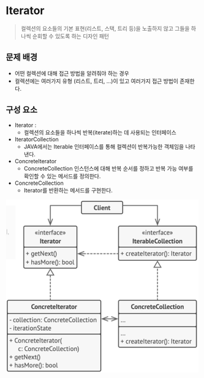 # Iterator
> 컬렉션의 요소들의 기본 표현​(리스트, 스택, 트리 등)​을 노출하지 않고 그들을 하나씩 순회할 수 있도록 하는 디자인 패턴

## 문제 배경
- 어떤 컬렉션에 대해 접근 방법을 알려줘야 하는 경우
- 컬렉션에는 여러가지 유형 (리스트, 트리, ...)이 있고 여러가지 접근 방법이 존재한다.

## 구성 요소
- Iterator : 
    - 컬렉션의 요소들을 하나씩 반복(iterate)하는 데 사용되는 인터페이스
- IteratorCollection
    - JAVA에서는 Iterable 인터페이스를 통해  컬렉션이 반복가능한 객체임을 나타낸다.
- ConcreteIterator
    - ConcreteCollection 인스턴스에 대해 반복 순서를 정하고 반복 가능 여부를 확인할 수 있는 메서드를 정의한다.
- ConcreteCollection
    - Iterator를 반환하는 메서드를 구현한다.

![](Iterator.png)